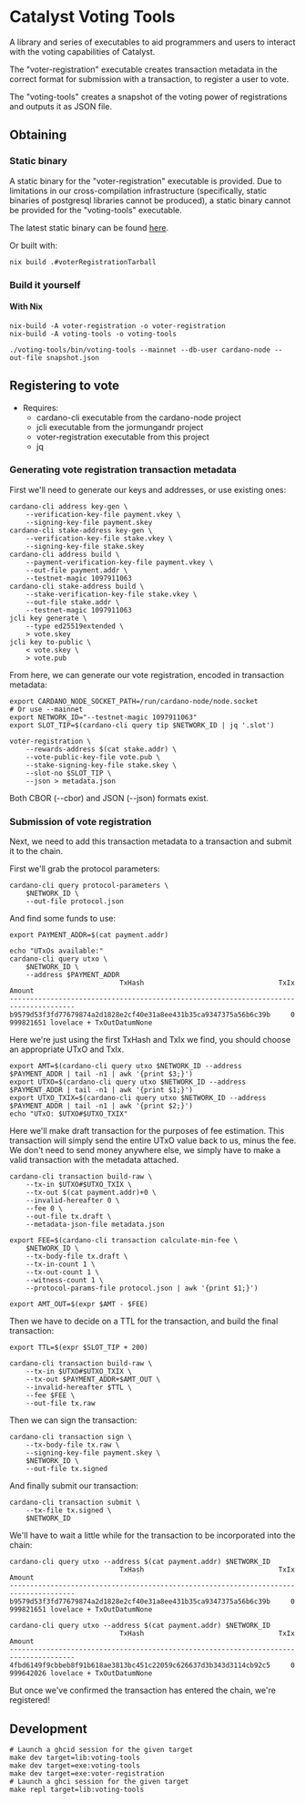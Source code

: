 # Catalyst Voting Tools

A library and series of executables to aid programmers and users to
interact with the voting capabilities of Catalyst.

The "voter-registration" executable creates transaction metadata in the correct format for submission with a transaction, to register a user to vote.

The "voting-tools" creates a snapshot of the voting power of registrations and outputs it as JSON file.

## Obtaining

### Static binary

A static binary for the "voter-registration" executable is provided. Due to limitations in our cross-compilation infrastructure (specifically, static binaries of postgresql libraries cannot be produced), a static binary cannot be provided for the "voting-tools" executable.

The latest static binary can be found [here](https://hydra.iohk.io/job/Cardano/voting-tools/native.voterRegistrationTarball.x86_64-linux/latest/download/1/voter-registration.tar.gz).

Or built with:

```
nix build .#voterRegistrationTarball
```

### Build it yourself

#### With Nix

```
nix-build -A voter-registration -o voter-registration
nix-build -A voting-tools -o voting-tools

./voting-tools/bin/voting-tools --mainnet --db-user cardano-node --out-file snapshot.json
```

## Registering to vote

- Requires:
  - cardano-cli executable from the cardano-node project
  - jcli executable from the jormungandr project
  - voter-registration executable from this project
  - jq

### Generating vote registration transaction metadata

First we'll need to generate our keys and addresses, or use existing ones:

```
cardano-cli address key-gen \
    --verification-key-file payment.vkey \
    --signing-key-file payment.skey
cardano-cli stake-address key-gen \
    --verification-key-file stake.vkey \
    --signing-key-file stake.skey
cardano-cli address build \
    --payment-verification-key-file payment.vkey \
    --out-file payment.addr \
    --testnet-magic 1097911063
cardano-cli stake-address build \
    --stake-verification-key-file stake.vkey \
    --out-file stake.addr \
    --testnet-magic 1097911063
jcli key generate \
    --type ed25519extended \
    > vote.skey
jcli key to-public \
    < vote.skey \
    > vote.pub
```

From here, we can generate our vote registration, encoded in transaction metadata:

```
export CARDANO_NODE_SOCKET_PATH=/run/cardano-node/node.socket
# Or use --mainnet
export NETWORK_ID="--testnet-magic 1097911063"
export SLOT_TIP=$(cardano-cli query tip $NETWORK_ID | jq '.slot')

voter-registration \
    --rewards-address $(cat stake.addr) \
    --vote-public-key-file vote.pub \
    --stake-signing-key-file stake.skey \
    --slot-no $SLOT_TIP \
    --json > metadata.json
```

Both CBOR (--cbor) and JSON (--json) formats exist.

### Submission of vote registration

Next, we need to add this transaction metadata to a transaction and submit it to the chain.

First we'll grab the protocol parameters:

```
cardano-cli query protocol-parameters \
    $NETWORK_ID \
    --out-file protocol.json
```

And find some funds to use:

```
export PAYMENT_ADDR=$(cat payment.addr)

echo "UTxOs available:"
cardano-cli query utxo \
    $NETWORK_ID \
    --address $PAYMENT_ADDR
                           TxHash                                 TxIx        Amount
--------------------------------------------------------------------------------------
b9579d53f3fd77679874a2d1828e2cf40e31a8ee431b35ca9347375a56b6c39b     0        999821651 lovelace + TxOutDatumNone

```

Here we're just using the first TxHash and TxIx we find, you should choose an appropriate UTxO and TxIx.

```
export AMT=$(cardano-cli query utxo $NETWORK_ID --address $PAYMENT_ADDR | tail -n1 | awk '{print $3;}')
export UTXO=$(cardano-cli query utxo $NETWORK_ID --address $PAYMENT_ADDR | tail -n1 | awk '{print $1;}')
export UTXO_TXIX=$(cardano-cli query utxo $NETWORK_ID --address $PAYMENT_ADDR | tail -n1 | awk '{print $2;}')
echo "UTxO: $UTXO#$UTXO_TXIX"
```

Here we'll make draft transaction for the purposes of fee estimation. This transaction will simply send the entire UTxO value back to us, minus the fee. We don't need to send money anywhere else, we simply have to make a valid transaction with the metadata attached.

```
cardano-cli transaction build-raw \
    --tx-in $UTXO#$UTXO_TXIX \
    --tx-out $(cat payment.addr)+0 \
    --invalid-hereafter 0 \
    --fee 0 \
    --out-file tx.draft \
    --metadata-json-file metadata.json

export FEE=$(cardano-cli transaction calculate-min-fee \
    $NETWORK_ID \
    --tx-body-file tx.draft \
    --tx-in-count 1 \
    --tx-out-count 1 \
    --witness-count 1 \
    --protocol-params-file protocol.json | awk '{print $1;}')

export AMT_OUT=$(expr $AMT - $FEE)
```

Then we have to decide on a TTL for the transaction, and build the final transaction:

```
export TTL=$(expr $SLOT_TIP + 200)

cardano-cli transaction build-raw \
    --tx-in $UTXO#$UTXO_TXIX \
    --tx-out $PAYMENT_ADDR+$AMT_OUT \
    --invalid-hereafter $TTL \
    --fee $FEE \
    --out-file tx.raw
```

Then we can sign the transaction:

```
cardano-cli transaction sign \
    --tx-body-file tx.raw \
    --signing-key-file payment.skey \
    $NETWORK_ID \
    --out-file tx.signed
```

And finally submit our transaction:

```
cardano-cli transaction submit \
    --tx-file tx.signed \
    $NETWORK_ID
```

We'll have to wait a little while for the transaction to be incorporated into the chain:

```
cardano-cli query utxo --address $(cat payment.addr) $NETWORK_ID
                           TxHash                                 TxIx        Amount
--------------------------------------------------------------------------------------
b9579d53f3fd77679874a2d1828e2cf40e31a8ee431b35ca9347375a56b6c39b     0        999821651 lovelace + TxOutDatumNone

cardano-cli query utxo --address $(cat payment.addr) $NETWORK_ID
                           TxHash                                 TxIx        Amount
--------------------------------------------------------------------------------------
4fbd6149f9cbbeb8f91b618ae3813bc451c22059c626637d3b343d3114cb92c5     0        999642026 lovelace + TxOutDatumNone
```

But once we've confirmed the transaction has entered the chain, we're registered!

## Development

```
# Launch a ghcid session for the given target
make dev target=lib:voting-tools
make dev target=exe:voting-tools
make dev target=exe:voter-registration
# Launch a ghci session for the given target
make repl target=lib:voting-tools
```
